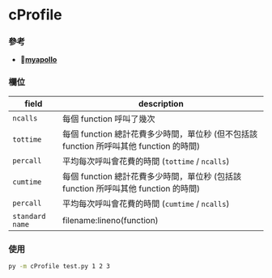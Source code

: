# cProfile

### 參考
+  🔗[**myapollo**](https://myapollo.com.tw/blog/cprofile-and-py-spy-tutorial/)

### 欄位
| field           | description                                                                     |
| --------------- | ------------------------------------------------------------------------------- |
| `ncalls`        | 每個 function 呼叫了幾次                                                        |
| `tottime`       | 每個 function 總計花費多少時間，單位秒 (但不包括該 function 所呼叫其他 function 的時間) |
| `percall`       | 平均每次呼叫會花費的時間 (`tottime` / `ncalls`)                                 |
| `cumtime`       | 每個 function 總計花費多少時間，單位秒 (包括該 function 所呼叫其他 function 的時間)     |
| `percall`       | 平均每次呼叫會花費的時間 (`cumtime` / `ncalls`)                                 |
| `standard name` | filename:lineno(function)                                                       |

### 使用

```bash
py -m cProfile test.py 1 2 3
```